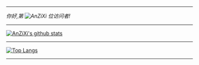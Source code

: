 
>
---

_你好,第 ![AnZiXi](https://count.getloli.com/get/@AnZiXi?theme=gelbooru) 位访问者!_

---

[![AnZiXi's github stats](https://github-readme-stats.vercel.app/api?username=anzixi&show_icons=true)](https://github.com/AnZiXi)

---

[![Top Langs](https://github-readme-stats.vercel.app/api/top-langs/?username=anzixi)](https://github.com/AnZiXi)

---
